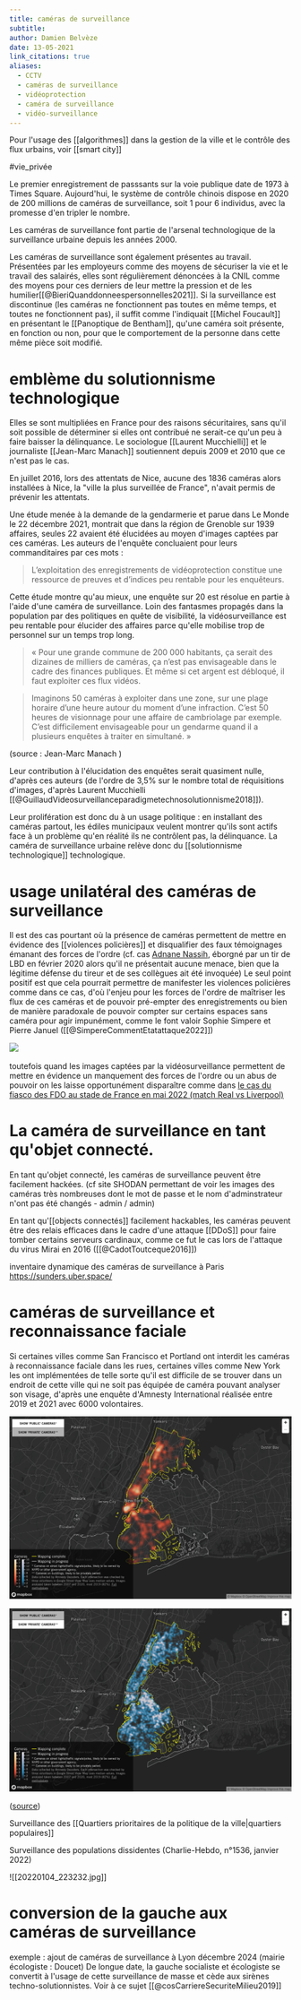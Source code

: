 ```yaml
---
title: caméras de surveillance
subtitle: 
author: Damien Belvèze
date: 13-05-2021
link_citations: true
aliases:
  - CCTV
  - caméras de surveillance
  - vidéoprotection
  - caméra de surveillance
  - vidéo-surveillance
---
```

Pour l'usage des [[algorithmes]] dans la gestion de la ville et le contrôle des flux urbains, voir [[smart city]]


#vie_privée

Le premier enregistrement de passsants sur la voie publique date de 1973 à Times Square.
Aujourd'hui, le système de contrôle chinois dispose en 2020 de 200 millions de caméras de surveillance, soit 1 pour 6 individus, avec la promesse d'en tripler le nombre. 

Les caméras de surveillance font partie de l'arsenal technologique de la surveillance urbaine depuis les années 2000. 

Les caméras de surveillance sont également présentes au travail. Présentées par les employeurs comme des moyens de sécuriser la vie et le travail des salairés, elles sont régulièrement dénoncées à la CNIL comme des moyens pour ces derniers de leur mettre la pression et de les humilier[[@BieriQuanddonneespersonnelles2021]]. 
Si la surveillance est discontinue (les caméras ne fonctionnent pas toutes en même temps, et toutes ne fonctionnent pas), il suffit comme l'indiquait [[Michel Foucault]] en présentant le [[Panoptique de Bentham]], qu'une caméra soit présente, en fonction ou non, pour que le comportement de la personne dans cette même pièce soit modifié. 

# emblème du solutionnisme technologique

Elles se sont multipliées en France pour des raisons sécuritaires, sans qu'il soit possible de déterminer si elles ont contribué ne serait-ce qu'un peu à faire baisser la délinquance. Le sociologue [[Laurent Mucchielli]]  et le journaliste [[Jean-Marc Manach]] soutiennent depuis 2009 et 2010 que ce n'est pas le cas. 

En juillet 2016, lors des attentats de Nice, aucune des 1836 caméras alors installées à Nice, la "ville la plus surveillée de France", n'avait permis de prévenir les attentats. 

Une étude menée à la demande de la gendarmerie et parue dans Le Monde le 22 décembre 2021, montrait que dans la région de Grenoble sur 1939 affaires, seules 22 avaient été élucidées au moyen d'images captées par ces caméras. 
Les auteurs de l'enquête concluaient pour leurs commanditaires par ces mots : 

>L’exploitation des enregistrements de vidéoprotection constitue une ressource de preuves et d’indices peu rentable pour les enquêteurs.

Cette étude montre qu'au mieux, une enquête sur 20 est résolue en partie à l'aide d'une caméra de surveillance. 
Loin des fantasmes propagés dans la population par des politiques en quête de visibilité, la vidéosurveillance est peu rentable pour élucider des affaires parce qu'elle mobilise trop de personnel sur un temps trop long. 

>« Pour une grande commune de 200 000 habitants, ça serait des dizaines de milliers de caméras, ça n’est pas envisageable dans le cadre des finances publiques. Et même si cet argent est débloqué, il faut exploiter ces flux vidéos.

>Imaginons 50 caméras à exploiter dans une zone, sur une plage horaire d’une heure autour du moment d’une infraction. C’est 50 heures de visionnage pour une affaire de cambriolage par exemple. C’est difficilement envisageable pour un gendarme quand il a plusieurs enquêtes à traiter en simultané. »

(source : Jean-Marc Manach )

Leur contribution à l'élucidation des enquêtes serait quasiment nulle, d'après ces auteurs (de l'ordre de 3,5% sur le nombre total de réquisitions d'images, d'après Laurent Mucchielli [[@GuillaudVideosurveillanceparadigmetechnosolutionnisme2018]]).


Leur prolifération est donc du à un usage politique : en installant des caméras partout, les édiles municipaux veulent montrer qu'ils sont actifs face à un problème qu'en réalité ils ne contrôlent pas, la délinquance. 
La caméra de surveillance urbaine relève donc du [[solutionnisme technologique]] technologique.

# usage unilatéral des caméras de surveillance
Il est des cas pourtant où la présence de caméras permettent de mettre en évidence des [[violences policières]] et disqualifier des faux témoignages émanant des forces de l'ordre (cf. cas [Adnane Nassih](https://www.franceinter.fr/emissions/affaires-sensibles/affaires-sensibles-du-jeudi-06-janvier-2022), éborgné par un tir de LBD en février 2020 alors qu'il ne présentait aucune menace, bien que la légitime défense du tireur et de ses collègues ait été invoquée)
Le seul point positif est que cela pourrait permettre de manifester les violences policières comme dans ce cas, d'où l'enjeu pour les forces de l'ordre de maîtriser les flux de ces caméras et de pouvoir pré-empter des enregistrements ou bien de manière paradoxale de pouvoir compter sur certains espaces sans caméra pour agir impunément, comme le font valoir Sophie Simpere et Pierre Januel ([[@SimpereCommentEtatattaque2022]])

![](cam_surveillance.png)

toutefois quand les images captées par la vidéosurveillance permettent de mettre en évidence un manquement des forces de l'ordre ou un abus de pouvoir on les laisse opportunément disparaître comme dans [le cas du fiasco des FDO au stade de France en mai 2022 (match Real vs Liverpool)](https://www.lefigaro.fr/faits-divers/stade-de-france-les-images-de-videosurveillance-ont-ete-detruites-car-elles-n-ont-pas-ete-reclamees-par-la-justice-20220609)


# La caméra de surveillance en tant qu'objet connecté.

En tant qu'objet connecté, les caméras de surveillance peuvent être facilement hackées. (cf site SHODAN permettant de voir les images des caméras très nombreuses dont le mot de passe et le nom d'adminstrateur n'ont pas été changés - admin / admin)

En tant qu'[[objects connectés]] facilement hackables, les caméras peuvent être des relais efficaces dans le cadre d'une attaque [[DDoS]] pour faire tomber certains serveurs cardinaux, comme ce fut le cas lors de l'attaque du virus Mirai en 2016 ([[@CadotToutceque2016]])

inventaire dynamique des caméras de surveillance à Paris https://sunders.uber.space/


# caméras de surveillance et reconnaissance faciale

Si certaines villes comme San Francisco et Portland ont interdit les caméras à reconnaissance faciale dans les rues, certaines villes comme New York les ont implémentées de telle sorte qu'il est difficile de se trouver dans un endroit de cette ville qui ne soit pas équipée de caméra pouvant analyser son visage, d'après une enquête d'Amnesty International réalisée entre 2019 et 2021 avec 6000 volontaires.

![caméras à reconnaissance faciale à New York (caméras privées)](images/NY_facial_recognition_private.jpg)

![caméras à reconnaissance faciale à New York (caméras publiques)](images/NY_facial_recognition_public.jpg)

([source](https://amnesty-crisis-evidence-lab.github.io/decode-surveillance-heatmap/))

Surveillance des [[Quartiers prioritaires de la politique de la ville|quartiers populaires]]

Surveillance des populations dissidentes (Charlie-Hebdo, n°1536, janvier 2022)

![[20220104_223232.jpg]]

# conversion de la gauche aux caméras de surveillance

exemple : ajout de caméras de surveillance à Lyon décembre 2024 (mairie écologiste : Doucet)
De longue date, la gauche socialiste et écologiste se convertit à l'usage de cette surveillance de masse et cède aux sirènes techno-solutionnistes. Voir à ce sujet [[@cosCarriereSecuriteMilieu2019]]



